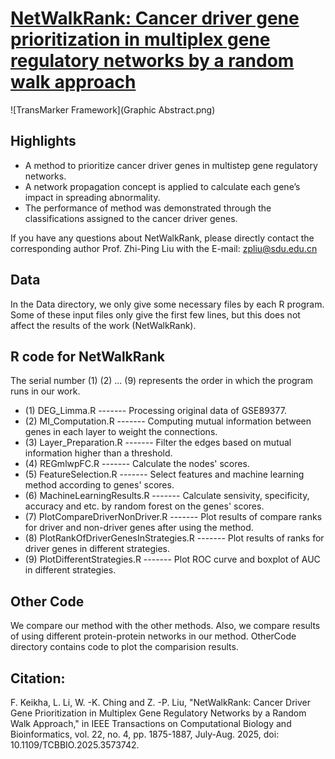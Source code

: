 # [NetWalkRank: Cancer driver gene prioritization in multiplex gene regulatory networks by a random walk approach](https://github.com/zpliulab/NetWalkRank)
![TransMarker Framework](Graphic Abstract.png)

## Highlights
- A method to prioritize cancer driver genes in multistep gene regulatory networks.
- A network propagation concept is applied to calculate each gene’s impact in spreading abnormality.
- The performance of method was demonstrated through the classifications assigned to the cancer driver genes.

If you have any questions about NetWalkRank, please directly contact the corresponding author Prof. Zhi-Ping Liu with the E-mail: zpliu@sdu.edu.cn

## Data
In the Data directory, we only give some necessary files by each R program.
Some of these input files only give the first few lines, but this does not affect the results of the work (NetWalkRank).

## R code for NetWalkRank
The serial number (1) (2) ... (9) represents the order in which the program runs in our work.
- (1) DEG_Limma.R ------- Processing original data of GSE89377.
- (2) MI_Computation.R ------- Computing mutual information between genes in each layer to weight the connections.
- (3) Layer_Preparation.R ------- Filter the edges based on mutual information higher than a threshold.
- (4) REGmlwpFC.R ------- Calculate the nodes' scores.
- (5) FeatureSelection.R ------- Select features and machine learning method according to genes' scores.
- (6) MachineLearningResults.R ------- Calculate sensivity, specificity, accuracy and etc. by random forest on the genes' scores.
- (7) PlotCompareDriverNonDriver.R ------- Plot results of compare ranks for driver and non-driver genes after using the method.
- (8) PlotRankOfDriverGenesInStrategies.R ------- Plot results of ranks for driver genes in different strategies.
- (9) PlotDifferentStrategies.R ------- Plot ROC curve and boxplot of AUC in different strategies.

## Other Code
We compare our method with the other methods. Also, we compare results of using different protein-protein networks in our method.
OtherCode directory contains code to plot the comparision results.

## Citation:
F. Keikha, L. Li, W. -K. Ching and Z. -P. Liu, "NetWalkRank: Cancer Driver Gene Prioritization in Multiplex Gene Regulatory Networks by a Random Walk Approach," in IEEE Transactions on Computational Biology and Bioinformatics, vol. 22, no. 4, pp. 1875-1887, July-Aug. 2025, doi: 10.1109/TCBBIO.2025.3573742. 


